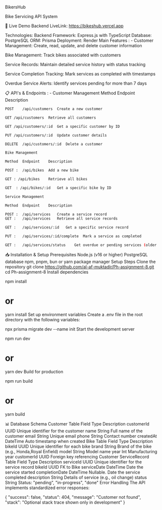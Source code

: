 BikersHub

Bike Servicing API System

🌟 Live Demo
Backend LiveLink:  https://bikeshub.vercel.app 

 Technologies:
Backend Framework: Express.js with TypeScript
Database: PostgreSQL
ORM: Prisma
Deployment: Render
Main Features : -
Customer Management: Create, read, update, and delete customer information

Bike Management: Track bikes associated with customers

Service Records: Maintain detailed service history with status tracking

Service Completion Tracking: Mark services as completed with timestamps

Overdue Service Alerts: Identify services pending for more than 7 days

📋 API's & Endpoints : -
Customer Management
Method	Endpoint	Description
```bash
POST	/api/customers	Create a new customer

GET	/api/customers	Retrieve all customers

GET	/api/customers/:id	Get a specific customer by ID

PUT	/api/customers/:id	Update customer details

DELETE	/api/customers/:id	Delete a customer

Bike Management

Method	Endpoint	Description

POST :	/api/bikes	Add a new bike

GET	: /api/bikes	Retrieve all bikes

GET	 : /api/bikes/:id	Get a specific bike by ID

Service Management

Method	Endpoint	Description

POST :	/api/services	Create a service record
GET :	/api/services	Retrieve all service records

GET :	/api/services/:id	Get a specific service record

PUT :	/api/services/:id/complete	Mark a service as completed

GET :	/api/services/status	Get overdue or pending services (older than 7 days)
```

📥 Installation & Setup
Prerequisites
Node.js (v16 or higher)
PostgreSQL database
npm, pnpm, bun or yarn package manager
Setup Steps
Clone the repository
git clone https://github.com/al-af-muktadir/Ph-assignment-8.git
cd Ph-assignment-8
Install dependencies

npm install
# or
yarn install
Set up environment variables Create a .env file in the root directory with the following variables:


npx prisma migrate dev --name init
Start the development server

npm run dev
# or
yarn dev
Build for production

npm run build
# or
yarn build


📊 Database Schema
Customer Table
Field	Type	Description
customerId	UUID	Unique identifier for the customer
name	String	Full name of the customer
email	String	Unique email
phone	String	Contact number
createdAt	DateTime	Auto timestamp when created
Bike Table
Field	Type	Description
bikeId	UUID	Unique identifier for each bike
brand	String	Brand of the bike (e.g., Honda,Royal Enfield)
model	String	Model name
year	Int	Manufacturing year
customerId	UUID	Foreign key referencing Customer
ServiceRecord Table
Field	Type	Description
serviceId	UUID	Unique identifier for the service record
bikeId	UUID	FK to Bike
serviceDate	DateTime	Date the service started
completionDate	DateTime	Nullable. Date the service completed
description	String	Details of service (e.g., oil change)
status	String	Status: "pending", "in-progress", "done"
Error Handling
The API implements standardized error responses:

{
  "success": false,
  "status": 404,
  "message": "Customer not found",
  "stack": "Optional stack trace shown only in development"
}
